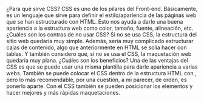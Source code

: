 ¿Para qué sirve CSS? CSS es uno de los pilares del Front-end. Básicamente, es un lenguaje que sirve para definir el estilo/apariencia de las páginas web que se han estructurado con HTML. Esto nos ayuda a darle una buena apariencia a la estructura web como color, tamaño, fuente, alineación, etc.
¿Cuáles son los contras de no usar CSS? Si no se usa CSS, la estructura del sitio web quedaría muy simple. Además, sería muy complicado estructurar cajas de contenido, algo que anteriormente en HTML se solía hacer con tablas. Y también considero que, si no se usa el CSS, la maquetación web quedaría muy plana.
¿Cuáles son los beneficios? Una de las ventajas del CSS es que se puede usar una misma plantilla para darle apariencia a varias webs. También se puede colocar el CSS dentro de la estructura HTML con <style></style>, pero lo más recomendable, por una cuestión, a mi parecer, de orden, es ponerlo aparte. Con el CSS también se pueden posicionar los elementos y hacer mejores y más rápidas maquetaciones.